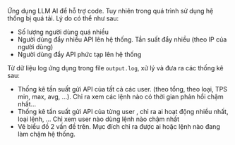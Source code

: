 Ứng dụng LLM AI để hỗ trợ code. Tuy nhiên trong quá trình sử dụng hệ thống bị quá tải. Lý do có thể như sau:
-	Số lượng người dùng quá nhiều
-	Người dùng đẩy nhiều API lên hệ thống. Tần suất đẩy nhiều (theo IP của người dùng)
-	Người dùng đẩy API phức tạp lên hệ thống

Từ dữ liệu log ứng dụng trong file `output.log`, xử lý và đưa ra các thống kê sau:
-	Thống kê tần suất gửi API của tất cả các user. (theo tổng, theo loại, TPS min, max, avg, …). Chỉ ra xem các lệnh nào có thời gian phản hồi chậm nhất…
-	Thống kê tần suất gửi API của từng user , chỉ ra ai hoạt động nhiều nhất,  loại lệnh, … Chỉ xem user nào dùng lệnh nào chậm nhất
-	Vẽ biểu đồ 2 vấn đề trên. Mục đích chỉ ra được ai hoặc lệnh nào đang làm chậm hệ thống.
